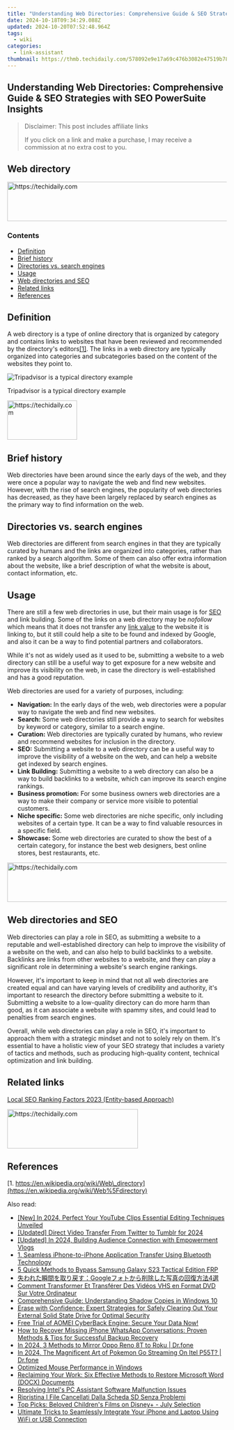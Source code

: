 ```yaml
---
title: "Understanding Web Directories: Comprehensive Guide & SEO Strategies with SEO PowerSuite Insights"
date: 2024-10-18T09:34:29.088Z
updated: 2024-10-20T07:52:48.964Z
tags:
  - wiki
categories:
  - link-assistant
thumbnail: https://thmb.techidaily.com/578092e9e17a69c476b3082e47519b7819155a500c43a741b28a10c98f28c4a5.jpg
---
```


## Understanding Web Directories: Comprehensive Guide & SEO Strategies with SEO PowerSuite Insights

>  Disclaimer: This post includes affiliate links
>
>  If you click on a link and make a purchase, I may receive a commission at no extra cost to you.
>

## Web directory

<!-- affiliate ads begin -->
<a href="https://ursime.pxf.io/c/5597632/2136545/16384" target="_top" id="2136545">
  <img src="//a.impactradius-go.com/display-ad/16384-2136545" border="0" alt="https://techidaily.com" width="728" height="90"/>
</a>
<img height="0" width="0" src="https://ursime.pxf.io/i/5597632/2136545/16384" style="position:absolute;visibility:hidden;" border="0" />
<!-- affiliate ads end -->

### Contents

* [Definition](https://tools.techidaily.com/link-assistant/products/)
* [Brief history](https://tools.techidaily.com/link-assistant/products/)
* [Directories vs. search engines](https://tools.techidaily.com/link-assistant/products/)
* [Usage](https://tools.techidaily.com/link-assistant/products/)
* [Web directories and SEO](https://tools.techidaily.com/link-assistant/products/)
* [Related links](https://tools.techidaily.com/link-assistant/products/)
* [References](https://tools.techidaily.com/link-assistant/products/)

## Definition

A web directory is a type of online directory that is organized by category and contains links to websites that have been reviewed and recommended by the directory's editors[\[1\]](https://tools.techidaily.com/link-assistant/products/). The links in a web directory are typically organized into categories and subcategories based on the content of the websites they point to.

![Tripadvisor is a typical directory example](https://cdn1.link-assistant.com/thumbs/w1325-c1/upload/seowiki/posts/133/wd.png) 

Tripadvisor is a typical directory example

<!-- affiliate ads begin -->
<a href="https://aligracehair.sjv.io/c/5597632/2135366/19272" target="_top" id="2135366">
  <img src="//a.impactradius-go.com/display-ad/19272-2135366" border="0" alt="https://techidaily.com" width="160" height="90"/>
</a>
<img height="0" width="0" src="https://aligracehair.sjv.io/i/5597632/2135366/19272" style="position:absolute;visibility:hidden;" border="0" />
<!-- affiliate ads end -->

## Brief history

Web directories have been around since the early days of the web, and they were once a popular way to navigate the web and find new websites. However, with the rise of search engines, the popularity of web directories has decreased, as they have been largely replaced by search engines as the primary way to find information on the web.

## Directories vs. search engines

Web directories are different from search engines in that they are typically curated by humans and the links are organized into categories, rather than ranked by a search algorithm. Some of them can also offer extra information about the website, like a brief description of what the website is about, contact information, etc.

## Usage

There are still a few web directories in use, but their main usage is for [SEO](https://tools.techidaily.com/link-assistant/products/) and link building. Some of the links on a web directory may be _nofollow_ which means that it does not transfer any [link value](https://tools.techidaily.com/link-assistant/products/) to the website it is linking to, but it still could help a site to be found and indexed by Google, and also it can be a way to find potential partners and collaborators.

While it's not as widely used as it used to be, submitting a website to a web directory can still be a useful way to get exposure for a new website and improve its visibility on the web, in case the directory is well-established and has a good reputation.

Web directories are used for a variety of purposes, including:

* **Navigation:** In the early days of the web, web directories were a popular way to navigate the web and find new websites.
* **Search:** Some web directories still provide a way to search for websites by keyword or category, similar to a search engine.
* **Curation:** Web directories are typically curated by humans, who review and recommend websites for inclusion in the directory.
* **SEO:** Submitting a website to a web directory can be a useful way to improve the visibility of a website on the web, and can help a website get indexed by search engines.
* **Link Building:** Submitting a website to a web directory can also be a way to build backlinks to a website, which can improve its search engine rankings.
* **Business promotion:** For some business owners web directories are a way to make their company or service more visible to potential customers.
* **Niche specific:** Some web directories are niche specific, only including websites of a certain type. It can be a way to find valuable resources in a specific field.
* **Showcase:** Some web directories are curated to show the best of a certain category, for instance the best web designers, best online stores, best restaurants, etc.

<!-- affiliate ads begin -->
<a href="https://appsumo.8odi.net/c/5597632/2144273/7443" target="_top" id="2144273">
  <img src="//a.impactradius-go.com/display-ad/7443-2144273" border="0" alt="https://techidaily.com" width="728" height="90"/>
</a>
<img height="0" width="0" src="https://appsumo.8odi.net/i/5597632/2144273/7443" style="position:absolute;visibility:hidden;" border="0" />
<!-- affiliate ads end -->

## Web directories and SEO

Web directories can play a role in SEO, as submitting a website to a reputable and well-established directory can help to improve the visibility of a website on the web, and can also help to build backlinks to a website. Backlinks are links from other websites to a website, and they can play a significant role in determining a website's search engine rankings.

However, it's important to keep in mind that not all web directories are created equal and can have varying levels of credibility and authority, it's important to research the directory before submitting a website to it. Submitting a website to a low-quality directory can do more harm than good, as it can associate a website with spammy sites, and could lead to penalties from search engines.

Overall, while web directories can play a role in SEO, it's important to approach them with a strategic mindset and not to solely rely on them. It's essential to have a holistic view of your SEO strategy that includes a variety of tactics and methods, such as producing high-quality content, technical optimization and link building.

## Related links

[Local SEO Ranking Factors 2023 (Entity-based Approach)](https://tools.techidaily.com/link-assistant/products/)

<!-- affiliate ads begin -->
<a href="https://aligracehair.sjv.io/c/5597632/1925544/19272" target="_top" id="1925544">
  <img src="//a.impactradius-go.com/display-ad/19272-1925544" border="0" alt="https://techidaily.com" width="300" height="90"/>
</a>
<img height="0" width="0" src="https://aligracehair.sjv.io/i/5597632/1925544/19272" style="position:absolute;visibility:hidden;" border="0" />
<!-- affiliate ads end -->

## References

[1. https://en.wikipedia.org/wiki/Web\_directory](https://en.wikipedia.org/wiki/Web%5Fdirectory)

<ins class="adsbygoogle"
     style="display:block"
     data-ad-format="autorelaxed"
     data-ad-client="ca-pub-7571918770474297"
     data-ad-slot="1223367746"></ins>

<ins class="adsbygoogle"
     style="display:block"
     data-ad-client="ca-pub-7571918770474297"
     data-ad-slot="8358498916"
     data-ad-format="auto"
     data-full-width-responsive="true"></ins>

<span class="atpl-alsoreadstyle">Also read:</span>
<div><ul>
<li><a href="https://youtube-lab.techidaily.com/n-2024-perfect-your-youtube-clips-essential-editing-techniques-unveiled/"><u>[New] In 2024, Perfect Your YouTube Clips Essential Editing Techniques Unveiled</u></a></li>
<li><a href="https://twitter-videos.techidaily.com/updated-direct-video-transfer-from-twitter-to-tumblr-for-2024/"><u>[Updated] Direct Video Transfer From Twitter to Tumblr for 2024</u></a></li>
<li><a href="https://facebook-video-share.techidaily.com/updated-in-2024-building-audience-connection-with-empowerment-vlogs/"><u>[Updated] In 2024, Building Audience Connection with Empowerment Vlogs</u></a></li>
<li><a href="https://win-deluxe.techidaily.com/1-seamless-iphone-to-iphone-application-transfer-using-bluetooth-technology/"><u>1. Seamless iPhone-to-iPhone Application Transfer Using Bluetooth Technology</u></a></li>
<li><a href="https://android-frp.techidaily.com/5-quick-methods-to-bypass-samsung-galaxy-s23-tactical-edition-frp-by-drfone-android/"><u>5 Quick Methods to Bypass Samsung Galaxy S23 Tactical Edition FRP</u></a></li>
<li><a href="https://win-deluxe.techidaily.com/1728486355136-google4/"><u>失われた瞬間を取り戻す：Googleフォトから削除した写真の回復方法4選</u></a></li>
<li><a href="https://eaxpv-info.techidaily.com/comment-transformer-et-transferer-des-videos-vhs-en-format-dvd-sur-votre-ordinateur/"><u>Comment Transformer Et Transférer Des Vidéos VHS en Format DVD Sur Votre Ordinateur</u></a></li>
<li><a href="https://win-deluxe.techidaily.com/comprehensive-guide-understanding-shadow-copies-in-windows-10/"><u>Comprehensive Guide: Understanding Shadow Copies in Windows 10</u></a></li>
<li><a href="https://win-deluxe.techidaily.com/erase-with-confidence-expert-strategies-for-safely-clearing-out-your-external-solid-state-drive-for-optimal-security/"><u>Erase with Confidence: Expert Strategies for Safely Clearing Out Your External Solid State Drive for Optimal Security</u></a></li>
<li><a href="https://win-deluxe.techidaily.com/free-trial-of-aomei-cyberback-engine-secure-your-data-now/"><u>Free Trial of AOMEI CyberBack Engine: Secure Your Data Now!</u></a></li>
<li><a href="https://win-deluxe.techidaily.com/how-to-recover-missing-iphone-whatsapp-conversations-proven-methods-and-tips-for-successful-backup-recovery/"><u>How to Recover Missing iPhone WhatsApp Conversations: Proven Methods & Tips for Successful Backup Recovery</u></a></li>
<li><a href="https://screen-mirror.techidaily.com/in-2024-3-methods-to-mirror-oppo-reno-8t-to-roku-drfone-by-drfone-android/"><u>In 2024, 3 Methods to Mirror Oppo Reno 8T to Roku | Dr.fone</u></a></li>
<li><a href="https://android-pokemon-go.techidaily.com/in-2024-the-magnificent-art-of-pokemon-go-streaming-on-itel-p55t-drfone-by-drfone-virtual-android/"><u>In 2024, The Magnificent Art of Pokemon Go Streaming On Itel P55T? | Dr.fone</u></a></li>
<li><a href="https://driver-error.techidaily.com/optimized-mouse-performance-in-windows/"><u>Optimized Mouse Performance in Windows</u></a></li>
<li><a href="https://win-deluxe.techidaily.com/reclaiming-your-work-six-effective-methods-to-restore-microsoft-word-docx-documents/"><u>Reclaiming Your Work: Six Effective Methods to Restore Microsoft Word (DOCX) Documents</u></a></li>
<li><a href="https://win-answers.techidaily.com/resolving-intels-pc-assistant-software-malfunction-issues/"><u>Resolving Intel's PC Assistant Software Malfunction Issues</u></a></li>
<li><a href="https://win-deluxe.techidaily.com/ripristina-i-file-cancellati-dalla-scheda-sd-senza-problemi/"><u>Ripristina I File Cancellati Dalla Scheda SD Senza Problemi</u></a></li>
<li><a href="https://tech-recovery.techidaily.com/top-picks-beloved-childrens-films-on-disneyplus-july-selection/"><u>Top Picks: Beloved Children's Films on Disney+ - July Selection</u></a></li>
<li><a href="https://win-deluxe.techidaily.com/ultimate-tricks-to-seamlessly-integrate-your-iphone-and-laptop-using-wifi-or-usb-connection/"><u>Ultimate Tricks to Seamlessly Integrate Your iPhone and Laptop Using WiFi or USB Connection</u></a></li>
</ul></div>

